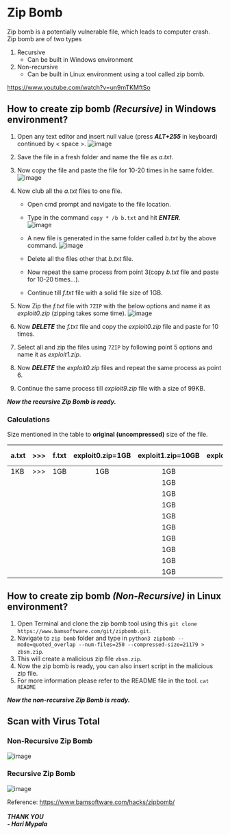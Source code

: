 # Zip Bomb

Zip bomb is a potentially vulnerable file, which leads to computer crash.<br>
Zip bomb are of two types 
1.  Recursive
    - Can be built in Windows environment
3.  Non-recursive
    - Can be built in Linux environment using a tool called zip bomb.

https://www.youtube.com/watch?v=un9mTKMftSo

## How to create zip bomb _(Recursive)_ in Windows environment?

1) Open any text editor and insert null value (press ***ALT+255*** in keyboard) continued by < space >.
   ![image](https://user-images.githubusercontent.com/98635804/160275131-ba260370-30a9-4fba-b41a-fa86d336b780.png)

2) Save the file in a fresh folder and name the file as _a.txt_.
3) Now copy the file and paste the file for 10-20 times in he same folder.
   ![image](https://user-images.githubusercontent.com/98635804/160275238-f6792387-f79f-4fa2-9d70-7cb9d513a911.png)

4) Now club all the _a.txt_ files to one file.
   - Open cmd prompt and navigate to the file location.
   - Type in the command `copy * /b b.txt` and hit ***ENTER***.<br>
     ![image](https://user-images.githubusercontent.com/98635804/160275310-1f959868-f5de-41fa-b453-2dc573b9182a.png)

   - A new file is generated in the same folder called _b.txt_ by the above command.
     ![image](https://user-images.githubusercontent.com/98635804/160275379-5c919255-2c9c-49c7-95f5-6b89867abeb0.png)

   - Delete all the files other that _b.txt_ file.
   - Now repeat the same process from point 3(copy _b.txt_ file and paste for 10-20 times...).
   - Continue till _f.txt_ file with a solid file size of 1GB.
5) Now Zip the _f.txt_ file with `7ZIP` with the below options and name it as _exploit0.zip_ (zipping takes some time).
   ![image](https://user-images.githubusercontent.com/98635804/160275506-50a4826a-a7f6-4cfc-a457-d9f2df2f8c9b.png)

6) Now ***DELETE*** the _f.txt_ file and copy the _exploit0.zip_ file and paste for 10 times.
7) Select all and zip the files using `7ZIP` by following point 5 options and name it as _exploit1.zip_.
8) Now ***DELETE*** the _exploit0.zip_ files and repeat the same process as point 6.
9) Continue the same process till _exploit9.zip_ file with a size of 99KB.

**_Now the recursive Zip Bomb is ready._**

### Calculations


Size mentioned in the table to **original (uncompressed)** size of the file.


| a.txt | >>> | f.txt | exploit0.zip=1GB | exploit1.zip=10GB | exploit2.zip=100GB | >>> | exploit9.zip=1,000,000,000GB or 1000PB |
| :---- | :---: | :---: | :--------: | :-----------: | :------------: | :---: | ---: |
| 1KB   | >>> | 1GB   | 1GB          | 1GB           | 100GB          | >>> | 100PB |
|       |     |       |              | 1GB           | 100GB          | >>> | 100PB |
|       |     |       |              | 1GB           | 100GB          | >>> | 100PB |
|       |     |       |              | 1GB           | 100GB          | >>> | 100PB |
|       |     |       |              | 1GB           | 100GB          | >>> | 100PB |
|       |     |       |              | 1GB           | 100GB          | >>> | 100PB |
|       |     |       |              | 1GB           | 100GB          | >>> | 100PB |
|       |     |       |              | 1GB           | 100GB          | >>> | 100PB |
|       |     |       |              | 1GB           | 100GB          | >>> | 100PB |
|       |     |       |              | 1GB           | 100GB          | >>> | 100PB |


## How to create zip bomb _(Non-Recursive)_ in Linux environment?

1) Open Terminal and clone the zip bomb tool using this `git clone https://www.bamsoftware.com/git/zipbomb.git`.
2) Navigate to `zip bomb` folder and type in `python3 zipbomb --mode=quoted_overlap --num-files=250 --compressed-size=21179 > zbsm.zip`.
3) This will create a malicious zip file `zbsm.zip`.
4) Now the zip bomb is ready, you can also insert script in the malicious zip file.
5) For more information please refer to the README file in the tool. `cat README`

**_Now the non-recursive Zip Bomb is ready._**

## Scan with Virus Total

### Non-Recursive Zip Bomb

![image](https://user-images.githubusercontent.com/98635804/160274848-e0c8f102-6337-47f8-9529-c923d770ff84.png)
### Recursive Zip Bomb

![image](https://user-images.githubusercontent.com/98635804/160274797-683d8cfa-58f5-4ef1-8fa5-8406c3d4c085.png)


Reference: https://www.bamsoftware.com/hacks/zipbomb/ <br>
<br>
_**THANK YOU**_<br>
_**- Hari Mypala**_
